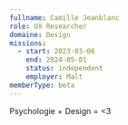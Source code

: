 ```yaml
---
fullname: Camille Jeanblanc
role: UX Researcher
domaine: Design
missions:
  - start: 2023-03-06
    end: 2024-05-01
    status: independent
    employer: Malt
memberType: beta
---
```


Psychologie + Design = <3

